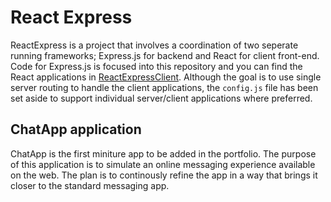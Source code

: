 # React Express
ReactExpress is a project that involves a coordination of two seperate running frameworks; Express.js for backend and React for client front-end. Code for Express.js is focused into this repository and you can find the React applications in [ReactExpressClient](https://github.com/DevCharlesJ/ReactExpressClient). Although the goal is to use single server routing to handle the client applications, the `config.js` file has been set aside to support individual server/client applications where preferred.

## ChatApp application
ChatApp is the first miniture app to be added in the portfolio. The purpose of this application is to simulate an online messaging experience available on the web. The plan is to continously refine the app in a way that brings it closer to the standard messaging app.
